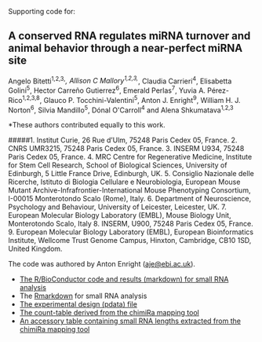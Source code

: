 
Supporting code for:

## A conserved RNA regulates miRNA turnover and animal behavior through a near-perfect miRNA site

Angelo Bitetti<sup>1,2,3,*</sup>, Allison C Mallory<sup>1,2,3,*</sup>, Claudia Carrieri<sup>4</sup>, 
Elisabetta Golini<sup>5</sup>, Hector Carreño Gutierrez<sup>6</sup>, Emerald Perlas<sup>7</sup>, Yuvia A. Pérez-Rico<sup>1,2,3,8</sup>, 
Glauco P. Tocchini-Valentini<sup>5</sup>, Anton J. Enright<sup>9</sup>, William H. J. Norton<sup>6</sup>, 
Silvia Mandillo<sup>5</sup>, Dónal O'Carroll<sup>4</sup> and Alena Shkumatava<sup>1,2,3</sup>	

*These authors contributed equally to this work.

#####1. Institut Curie, 26 Rue d’Ulm, 75248 Paris Cedex 05, France.
2. CNRS UMR3215, 75248 Paris Cedex 05, France.
3. INSERM U934, 75248 Paris Cedex 05, France. 
4. MRC Centre for Regenerative Medicine, Institute for Stem Cell Research, School of Biological Sciences, University of Edinburgh, 5 Little France Drive, Edinburgh, UK.
5. Consiglio Nazionale delle Ricerche, Istituto di Biologia Cellulare e Neurobiologia, European Mouse Mutant Archive-Infrafrontier-International Mouse Phenotyping Consortium, I-00015 Monterotondo Scalo (Rome), Italy.
6. Department of Neuroscience, Psychology and Behaviour, University of Leicester, Leicester, UK.
7. European Molecular Biology Laboratory (EMBL), Mouse Biology Unit, Monterotondo Scalo, Italy 
8. INSERM, U900, 75248 Paris Cedex 05, France.
9. European Molecular Biology Laboratory (EMBL), European Bioinformatics Institute, Wellcome Trust Genome Campus, Hinxton, Cambridge, CB10 1SD, United Kingdom.


The code was authored by Anton Enright (aje@ebi.ac.uk).

* [The R/BioConductor code and results (markdown) for small RNA analysis](alena_new_data_mar_2017.md)
* The [Rmarkdown](alena_new_data_mar_2017.rmd) for small RNA analysis
* [The experimental design (pdata) file](pdata_mar_2017.txt)
* [The count-table derived from the chimiRa mapping tool](mouse_counts_mar_2017.txt)
* [An accessory table containing small RNA lengths extracted from the chimiRa mapping tool](length_tables_mouse_mar_2017.txt)


